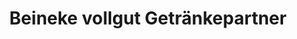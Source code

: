 ---
title: "Beineke vollgut Getränkepartner"
url: /paderborn/beineke-vollgut-getraenkepartner/
shop: Getränke
---